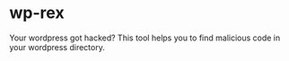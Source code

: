 # wp-rex
Your wordpress got hacked? This tool helps you to find malicious code in your wordpress directory.
